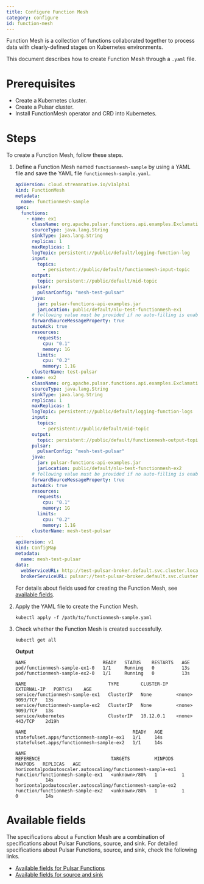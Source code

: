 ```yaml
---
title: Configure Function Mesh
category: configure
id: function-mesh
---
```


Function Mesh is a collection of functions collaborated together to process data with clearly-defined stages on Kubernetes environments.

This document describes how to create Function Mesh through a `.yaml` file.

# Prerequisites

- Create a Kubernetes cluster.
- Create a Pulsar cluster.
- Install FunctionMesh operator and CRD into Kubernetes.

# Steps

To create a Function Mesh, follow these steps.

1. Define a Function Mesh named `functionmesh-sample` by using a YAML file and save the YAML file `functionmesh-sample.yaml`.

    ```yml
    apiVersion: cloud.streamnative.io/v1alpha1
    kind: FunctionMesh
    metadata:
      name: functionmesh-sample
    spec:
      functions:
        - name: ex1
          className: org.apache.pulsar.functions.api.examples.ExclamationFunction
          sourceType: java.lang.String
          sinkType: java.lang.String
          replicas: 1
          maxReplicas: 1
          logTopic: persistent://public/default/logging-function-log
          input:
            topics:
              - persistent://public/default/functionmesh-input-topic
          output:
            topic: persistent://public/default/mid-topic
          pulsar:
            pulsarConfig: "mesh-test-pulsar"
          java:
            jar: pulsar-functions-api-examples.jar
            jarLocation: public/default/nlu-test-functionmesh-ex1
          # following value must be provided if no auto-filling is enabled
          forwardSourceMessageProperty: true
          autoAck: true
          resources:
            requests:
              cpu: "0.1"
              memory: 1G
            limits:
              cpu: "0.2"
              memory: 1.1G
          clusterName: test-pulsar
        - name: ex2
          className: org.apache.pulsar.functions.api.examples.ExclamationFunction
          sourceType: java.lang.String
          sinkType: java.lang.String
          replicas: 1
          maxReplicas: 1
          logTopic: persistent://public/default/logging-function-logs
          input:
            topics:
              - persistent://public/default/mid-topic
          output:
            topic: persistent://public/default/functionmesh-output-topic
          pulsar:
            pulsarConfig: "mesh-test-pulsar"
          java:
            jar: pulsar-functions-api-examples.jar
            jarLocation: public/default/nlu-test-functionmesh-ex2
          # following value must be provided if no auto-filling is enabled
          forwardSourceMessageProperty: true
          autoAck: true
          resources:
            requests:
              cpu: "0.1"
              memory: 1G
            limits:
              cpu: "0.2"
              memory: 1.1G
          clusterName: mesh-test-pulsar
    ---
    apiVersion: v1
    kind: ConfigMap
    metadata:
      name: mesh-test-pulsar
    data:
      webServiceURL: http://test-pulsar-broker.default.svc.cluster.local:8080
      brokerServiceURL: pulsar://test-pulsar-broker.default.svc.cluster.local:6650
    ```

    For details about fields used for creating the Function Mesh, see [available fields](#available-fields).

2. Apply the YAML file to create the Function Mesh.

    ```shell
    kubectl apply -f /path/to/functionmesh-sample.yaml
    ```

3. Check whether the Function Mesh is created successfully.

    ```shell
    kubectl get all
    ```

    **Output**

    ```
    NAME                            READY   STATUS    RESTARTS   AGE
    pod/functionmesh-sample-ex1-0   1/1     Running   0          13s
    pod/functionmesh-sample-ex2-0   1/1     Running   0          13s

    NAME                              TYPE        CLUSTER-IP   EXTERNAL-IP   PORT(S)    AGE
    service/functionmesh-sample-ex1   ClusterIP   None         <none>        9093/TCP   13s
    service/functionmesh-sample-ex2   ClusterIP   None         <none>        9093/TCP   13s
    service/kubernetes                ClusterIP   10.12.0.1    <none>        443/TCP    2d19h

    NAME                                       READY   AGE
    statefulset.apps/functionmesh-sample-ex1   1/1     14s
    statefulset.apps/functionmesh-sample-ex2   1/1     14s

    NAME                                                          REFERENCE                          TARGETS         MINPODS   MAXPODS   REPLICAS   AGE
    horizontalpodautoscaler.autoscaling/functionmesh-sample-ex1   Function/functionmesh-sample-ex1   <unknown>/80%   1         1         0          14s
    horizontalpodautoscaler.autoscaling/functionmesh-sample-ex2   Function/functionmesh-sample-ex2   <unknown>/80%   1         1         0          14s
    ```

# Available fields

The specifications about a Function Mesh are a combination of specifications about Pulsar Functions, source, and sink. For detailed specifications about Pulsar Functions, source, and sink, check the following links.

- [Available fields for Pulsar Functions](/configure/pulsar-functions.md#available-fields)
- [Available fields for source and sink](/configure/pulsar-connector.md#available-fields)